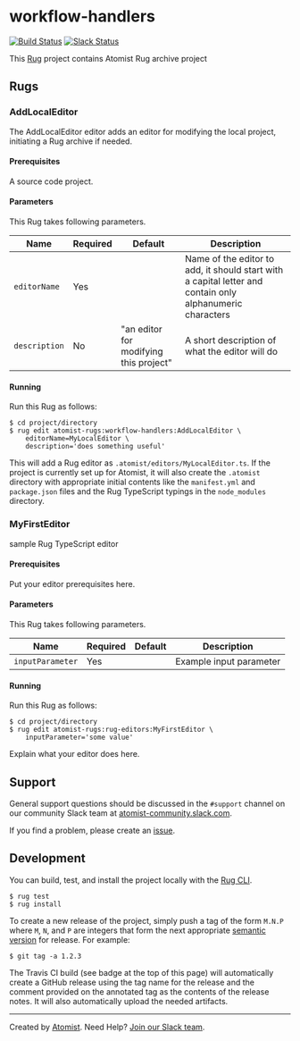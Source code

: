 # workflow-handlers

[![Build Status](https://travis-ci.org/atomist-rugs/workflow-handlers.svg?branch=master)](https://travis-ci.org/atomist-rugs/workflow-handlers)
[![Slack Status](https://join.atomist.com/badge.svg)](https://join.atomist.com)

[rug]: http://docs.atomist.com/

This [Rug][rug] project contains Atomist Rug archive project

## Rugs


### AddLocalEditor

The AddLocalEditor editor adds an editor for modifying the local
project, initiating a Rug archive if needed.

#### Prerequisites

A source code project.

#### Parameters

This Rug takes following parameters.

Name | Required | Default | Description
-----|----------|---------|------------
`editorName` | Yes | | Name of the editor to add, it should start with a capital letter and contain only alphanumeric characters
`description` | No | "an editor for modifying this project" | A short description of what the editor will do

#### Running

Run this Rug as follows:

```
$ cd project/directory
$ rug edit atomist-rugs:workflow-handlers:AddLocalEditor \
    editorName=MyLocalEditor \
    description='does something useful'
```

This will add a Rug editor as `.atomist/editors/MyLocalEditor.ts`.  If
the project is currently set up for Atomist, it will also create the
`.atomist` directory with appropriate initial contents like the
`manifest.yml` and `package.json` files and the Rug TypeScript typings
in the `node_modules` directory.

### MyFirstEditor

sample Rug TypeScript editor

#### Prerequisites

Put your editor prerequisites here.

#### Parameters

This Rug takes following parameters.

Name | Required | Default | Description
-----|----------|---------|------------
`inputParameter` | Yes | | Example input parameter

#### Running

Run this Rug as follows:

```
$ cd project/directory
$ rug edit atomist-rugs:rug-editors:MyFirstEditor \
    inputParameter='some value'
```

Explain what your editor does here.

## Support

General support questions should be discussed in the `#support`
channel on our community Slack team
at [atomist-community.slack.com][slack].

If you find a problem, please create an [issue][].

[issue]: https://github.com/atomist-rugs/workflow-handlers/issues

## Development

You can build, test, and install the project locally with
the [Rug CLI][cli].

[cli]: https://github.com/atomist/rug-cli

```
$ rug test
$ rug install
```

To create a new release of the project, simply push a tag of the form
`M.N.P` where `M`, `N`, and `P` are integers that form the next
appropriate [semantic version][semver] for release.  For example:

[semver]: http://semver.org

```
$ git tag -a 1.2.3
```

The Travis CI build (see badge at the top of this page) will
automatically create a GitHub release using the tag name for the
release and the comment provided on the annotated tag as the contents
of the release notes.  It will also automatically upload the needed
artifacts.

---
Created by [Atomist][atomist].
Need Help?  [Join our Slack team][slack].

[atomist]: https://www.atomist.com/
[slack]: https://join.atomist.com/
